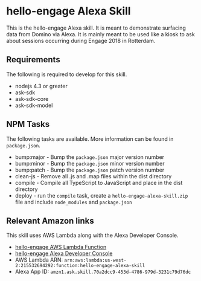 # hello-engage Alexa Skill

This is the hello-engage Alexa skill. It is meant to demonstrate surfacing data from Domino via Alexa. It is mainly meant to be used like a kiosk to ask about sessions occurring during Engage 2018 in Rotterdam.

## Requirements

The following is required to develop for this skill.

* nodejs 4.3 or greater
* ask-sdk
* ask-sdk-core
* ask-sdk-model

## NPM Tasks

The following tasks are available. More information can be found in `package.json`.

* bump:major - Bump the `package.json` major version number
* bump:minor - Bump the `package.json` minor version number
* bump:patch - Bump the `package.json` patch version number
* clean-js - Remove all .js and .map files within the dist directory
* compile - Compile all TypeScript to JavaScript and place in the dist directory
* deploy - run the `compile` task, create a `hello-engage-alexa-skill.zip` file and include `node_modules` and `package.json`

## Relevant Amazon links

This skill uses AWS Lambda along with the Alexa Developer Console.

* [hello-engage AWS Lambda Function]('https://us-west-2.console.aws.amazon.com/lambda/home?region=us-west-2#/functions/hello-engage-alexa-skill?tab=graph')
* [hello-engage Alexa Developer Console]('https://developer.amazon.com/alexa/console/ask/build/custom/amzn1.ask.skill.70a2dcc9-453d-4786-979d-3231c79d76dc/development/en_US/dashboard')
* AWS Lambda ARN: `arn:aws:lambda:us-west-2:215532694292:function:hello-engage-alexa-skill`
* Alexa App ID: `amzn1.ask.skill.70a2dcc9-453d-4786-979d-3231c79d76dc`
